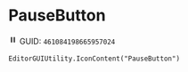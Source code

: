 # PauseButton
![](/img/PauseButton.png)
GUID: `461084198665957024`
```
EditorGUIUtility.IconContent("PauseButton")
```
